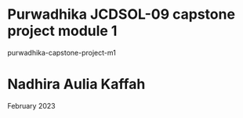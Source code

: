 # Purwadhika JCDSOL-09 capstone project module 1
purwadhika-capstone-project-m1

# Nadhira Aulia Kaffah
February 2023

